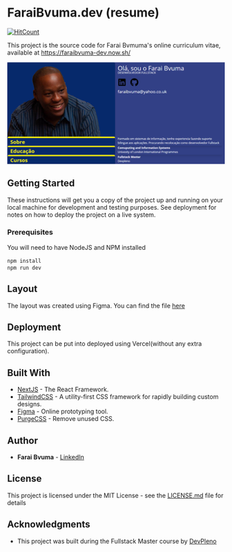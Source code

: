 # FaraiBvuma.dev (resume)

[![HitCount](https://hits.dwyl.com/far/faraib/faraibvumadev.svg)](https://hits.dwyl.com/far/faraib/faraibvumadev)

This project is the source code for Farai Bvmuma's online curriculum vitae, available at https://faraibvuma-dev.now.sh/

![Preview](https://github.com/faraib/faraibvuma.dev/blob/master/screenshot.png?raw=true)

## Getting Started

These instructions will get you a copy of the project up and running on your local machine for development and testing purposes. See deployment for notes on how to deploy the project on a live system.

### Prerequisites

You will need to have NodeJS and NPM installed

```
npm install
npm run dev
```
## Layout

The layout was created using Figma. You can find the file [here](https://www.figma.com/file/LGRhmpW6h8zk7WA09MLTIO/Resume2?node-id=0%3A1)

## Deployment

This project can be put into deployed using Vercel(without any extra configuration).

## Built With

* [NextJS](https://nextjs.org/) - The React Framework.
* [TailwindCSS](https://tailwindcss.com/) - A utility-first CSS framework for
rapidly building custom designs.
* [Figma](https://www.figma.com/) - Online prototyping tool.
* [PurgeCSS](https://purgecss.com/) - Remove unused CSS.

## Author

* **Farai Bvuma** - [LinkedIn](https://www.linkedin.com/in/faraibvuma/)

## License

This project is licensed under the MIT License - see the [LICENSE.md](LICENSE.md) file for details

## Acknowledgments

* This project was built during the Fullstack Master course by [DevPleno](https://devpleno.com)
